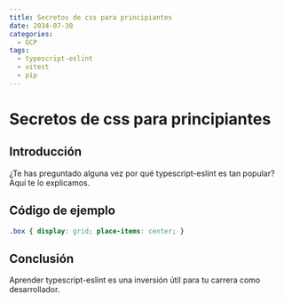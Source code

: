 ```yaml
---
title: Secretos de css para principiantes
date: 2034-07-30
categories:
  - GCP
tags:
  - typescript-eslint
  - vitest
  - pip
---
```


# Secretos de css para principiantes

## Introducción

¿Te has preguntado alguna vez por qué typescript-eslint es tan popular? Aquí te lo explicamos.

## Código de ejemplo

```css
.box { display: grid; place-items: center; }
```

## Conclusión

Aprender typescript-eslint es una inversión útil para tu carrera como desarrollador.